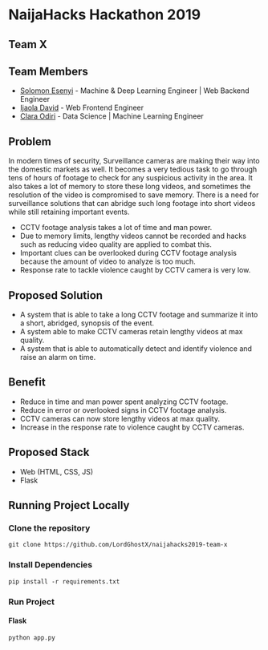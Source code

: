 # NaijaHacks Hackathon 2019

## Team X

## Team Members
* [Solomon Esenyi](https://github.com/LordGhostX) - Machine & Deep Learning Engineer | Web Backend Engineer
* [Ijaola David](https://github.com/Ija24) - Web Frontend Engineer
* [Clara Odiri](mailto:onyiclaraodiri@gmail.com) - Data Science | Machine Learning Engineer

## Problem
In modern times of security, Surveillance cameras are making their way into the domestic markets as well. It becomes a very tedious task to go through tens of hours of footage to check for any suspicious activity in the area. It also takes a lot of memory to store these long videos, and sometimes the resolution of the video is compromised to save memory. There is a need for surveillance solutions that can abridge such long footage into short videos while still retaining important events.

* CCTV footage analysis takes a lot of time and man power.
* Due to memory limits, lengthy videos cannot be recorded and hacks such as reducing video quality are applied to combat this.
* Important clues can be overlooked during CCTV footage analysis because the amount of video to analyze is too much.
* Response rate to tackle violence caught by CCTV camera is very low.

## Proposed Solution
* A system that is able to take a long CCTV footage and summarize it into a short, abridged, synopsis of the event.
* A system able to make CCTV cameras retain lengthy videos at max quality.
* A system that is able to automatically detect and identify violence and raise an alarm on time.

## Benefit
* Reduce in time and man power spent analyzing CCTV footage.
* Reduce in error or overlooked signs in CCTV footage analysis.
* CCTV cameras can now store lengthy videos at max quality.
* Increase in the response rate to violence caught by CCTV cameras.

## Proposed Stack
* Web (HTML, CSS, JS)
* Flask

## Running Project Locally
### Clone the repository
```
git clone https://github.com/LordGhostX/naijahacks2019-team-x
```

### Install Dependencies
```
pip install -r requirements.txt
```

### Run Project
#### Flask
```
python app.py
```
